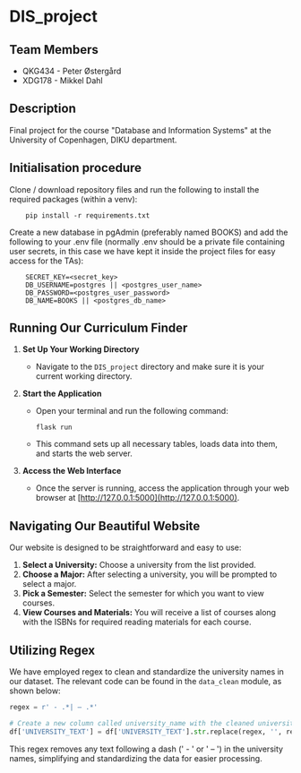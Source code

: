 # DIS_project

## Team Members
- QKG434 - Peter Østergård
- XDG178 - Mikkel Dahl

## Description
Final project for the course "Database and Information Systems" at the University of Copenhagen, DIKU department.



## Initialisation procedure
Clone / download repository files and run the following to install the required packages (within a venv):
```
    pip install -r requirements.txt
```

Create a new database in pgAdmin (preferably named BOOKS) and add the following to your .env file (normally
.env should be a private file containing user secrets, in this case we have kept it inside the project files for easy
access for the TAs):

```
    SECRET_KEY=<secret_key>
    DB_USERNAME=postgres || <postgres_user_name>
    DB_PASSWORD=<postgres_user_password>
    DB_NAME=BOOKS || <postgres_db_name>
```


## Running Our Curriculum Finder

1. **Set Up Your Working Directory**
   - Navigate to the `DIS_project` directory and make sure it is your current working directory.

2. **Start the Application**
   - Open your terminal and run the following command:
     ```
     flask run
     ```
   - This command sets up all necessary tables, loads data into them, and starts the web server.

3. **Access the Web Interface**
   - Once the server is running, access the application through your web browser at [http://127.0.0.1:5000](http://127.0.0.1:5000).

## Navigating Our Beautiful Website

Our website is designed to be straightforward and easy to use:
1. **Select a University:** Choose a university from the list provided.
2. **Choose a Major:** After selecting a university, you will be prompted to select a major.
3. **Pick a Semester:** Select the semester for which you want to view courses.
4. **View Courses and Materials:** You will receive a list of courses along with the ISBNs for required reading materials for each course.

## Utilizing Regex

We have employed regex to clean and standardize the university names in our dataset. The relevant code can be found in the `data_clean` module, as shown below:

```python
regex = r' - .*| – .*'

# Create a new column called university_name with the cleaned university names
df['UNIVERSITY_TEXT'] = df['UNIVERSITY_TEXT'].str.replace(regex, '', regex=True)
```

This regex removes any text following a dash (' - ' or ' – ') in the university names, simplifying and standardizing the data for easier processing.